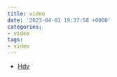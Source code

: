 ```yaml
---
title: video
date: '2023-04-01 19:37:58 +0000'
categories:
- video
tags:
- video
---
```



  - [Hdv](Hdv "wikilink")